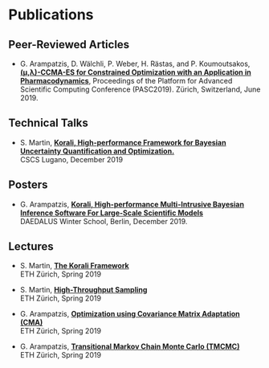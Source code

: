 # Publications

## Peer-Reviewed Articles

+ G. Arampatzis, D. Wälchli, P. Weber, H. Rästas, and P. Koumoutsakos, [**(μ,λ)-CCMA-ES for Constrained Optimization with an Application in Pharmacodynamics**](https://doi.org/10.1145/3324989.3325725), Proceedings of the Platform for Advanced Scientific Computing Conference (PASC2019). Zürich, Switzerland, June 2019.

## Technical Talks

+ S. Martin, [**Korali, High-performance Framework for Bayesian Uncertainty Quantification and Optimization.**](https://www.cse-lab.ethz.ch/wp-content/uploads/2019/12/Korali-Talk-CSCS-Lugano-13-12-2019.pdf) <br>
CSCS Lugano, December 2019

## Posters

+ G. Arampatzis, [**Korali, High-performance Multi-Intrusive Bayesian Inference Software For Large-Scale Scientific Models**](https://www.cse-lab.ethz.ch/wp-content/uploads/2019/12/Korali-Daedalus-Berlin-Poster.pdf) <br>
DAEDALUS Winter School, Berlin, December 2019.

## Lectures

+ S. Martin, [**The Korali Framework**](https://www.cse-lab.ethz.ch/wp-content/uploads/2019/03/hpcse2-19_Lecture_Korali.pdf.pdf) <br>
ETH Zürich, Spring 2019

+ S. Martin, [**High-Throughput Sampling**](https://www.cse-lab.ethz.ch/wp-content/uploads/2019/04/hpcse2-19_Lecture_UPC.pdf) <br>
ETH Zürich, Spring 2019 

+ G. Arampatzis, [**Optimization using Covariance Matrix Adaptation (CMA)**](https://www.cse-lab.ethz.ch/wp-content/uploads/2019/03/hpcse2-19_cmaes.pdf) <br>
ETH Zürich, Spring 2019 

+ G. Arampatzis, [**Transitional Markov Chain Monte Carlo (TMCMC)**](https://www.cse-lab.ethz.ch/wp-content/uploads/2019/03/hpcse2-19_tmcmc.pdf) <br>
ETH Zürich, Spring 2019 

